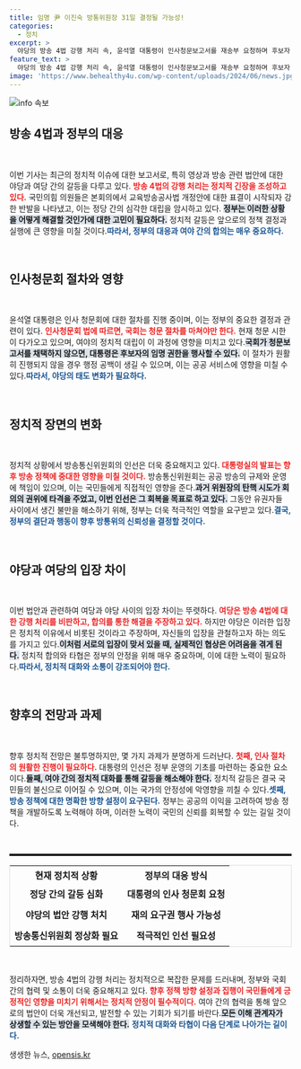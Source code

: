 ```yaml
---
title: 임명 尹 이진숙 방통위원장 31일 결정될 가능성!
categories:
  - 정치
excerpt: >
  야당의 방송 4법 강행 처리 속, 윤석열 대통령이 인사청문보고서를 재송부 요청하며 후보자 임명에 나선다. 대통령실은 거부권 행사 가능성을 언급하며 긴장감이 고조되고 있는 상황! 클릭해서 자세한 내용을 확인하세요!
feature_text: >
  야당의 방송 4법 강행 처리 속, 윤석열 대통령이 인사청문보고서를 재송부 요청하며 후보자 임명에 나선다. 대통령실은 거부권 행사 가능성을 언급하며 긴장감이 고조되고 있는 상황! 클릭해서 자세한 내용을 확인하세요!
image: 'https://www.behealthy4u.com/wp-content/uploads/2024/06/news.jpg'
---
```


<p><img src="https://www.behealthy4u.com/wp-content/uploads/2024/06/news.jpg" alt="info 속보" /></p>

<h2 data-ke-size="size26">방송 4법과 정부의 대응</h2>

<p data-ke-size="size16">&nbsp;</p>

<p>이번 기사는 최근의 정치적 이슈에 대한 보고서로, 특히 영상과 방송 관련 법안에 대한 야당과 여당 간의 갈등을 다루고 있다. <b><span style="color: #ee2323;">방송 4법의 강행 처리는 정치적 긴장을 조성하고 있다.</span></b> 국민의힘 의원들은 본회의에서 교육방송공사법 개정안에 대한 표결이 시작되자 강한 반발을 나타냈고, 이는 정당 간의 심각한 대립을 암시하고 있다. <b><span style="background-color: #21538527;">정부는 이러한 상황을 어떻게 해결할 것인가에 대한 고민이 필요하다.</span></b> 정치적 갈등은 앞으로의 정책 결정과 실행에 큰 영향을 미칠 것이다.<b><span style="color: #1a5490;">따라서, 정부의 대응과 여야 간의 합의는 매우 중요하다.</span></b></p>

<p data-ke-size="size16">&nbsp;</p>

<h2 data-ke-size="size26">인사청문회 절차와 영향</h2>

<p data-ke-size="size16">&nbsp;</p>

<p>윤석열 대통령은 인사 청문회에 대한 절차를 진행 중이며, 이는 정부의 중요한 결정과 관련이 있다. <b><span style="color: #ee2323;">인사청문회 법에 따르면, 국회는 청문 절차를 마쳐야만 한다.</span></b> 현재 청문 시한이 다가오고 있으며, 여야의 정치적 대립이 이 과정에 영향을 미치고 있다.<b><span style="background-color: #21538527;">국회가 청문보고서를 채택하지 않으면, 대통령은 후보자의 임명 권한을 행사할 수 있다.</span></b> 이 절차가 원활히 진행되지 않을 경우 행정 공백이 생길 수 있으며, 이는 공공 서비스에 영향을 미칠 수 있다.<b><span style="color: #1a5490;">따라서, 야당의 태도 변화가 필요하다.</span></b></p>

<p data-ke-size="size16">&nbsp;</p>

<h2 data-ke-size="size26">정치적 장면의 변화</h2>

<p data-ke-size="size16">&nbsp;</p>

<p>정치적 상황에서 방송통신위원회의 인선은 더욱 중요해지고 있다. <b><span style="color: #ee2323;">대통령실의 발표는 향후 방송 정책에 중대한 영향을 미칠 것이다.</span></b> 방송통신위원회는 공공 방송의 규제와 운영에 책임이 있으며, 이는 국민들에게 직접적인 영향을 준다.<b><span style="background-color: #21538527;">과거 위원장의 탄핵 시도가 회의의 권위에 타격을 주었고, 이번 인선은 그 회복을 목표로 하고 있다.</span></b> 그동안 유권자들 사이에서 생긴 불만을 해소하기 위해, 정부는 더욱 적극적인 역할을 요구받고 있다.<b><span style="color: #1a5490;">결국, 정부의 결단과 행동이 향후 방통위의 신뢰성을 결정할 것이다.</span></b></p>

<p data-ke-size="size16">&nbsp;</p>

<h2 data-ke-size="size26">야당과 여당의 입장 차이</h2>

<p data-ke-size="size16">&nbsp;</p>

<p>이번 법안과 관련하여 여당과 야당 사이의 입장 차이는 뚜렷하다. <b><span style="color: #ee2323;">여당은 방송 4법에 대한 강행 처리를 비판하고, 합의를 통한 해결을 주장하고 있다.</span></b> 하지만 야당은 이러한 입장은 정치적 이유에서 비롯된 것이라고 주장하며, 자신들의 입장을 관철하고자 하는 의도를 가지고 있다.<b><span style="background-color: #21538527;">이처럼 서로의 입장이 맞서 있을 때, 실제적인 협상은 어려움을 겪게 된다.</span></b> 정치적 합의와 타협은 정부의 안정을 위해 매우 중요하며, 이에 대한 노력이 필요하다.<b><span style="color: #1a5490;">따라서, 정치적 대화와 소통이 강조되어야 한다.</span></b></p>

<p data-ke-size="size16">&nbsp;</p>

<h2 data-ke-size="size26">향후의 전망과 과제</h2>

<p data-ke-size="size16">&nbsp;</p>

<p>향후 정치적 전망은 불투명하지만, 몇 가지 과제가 분명하게 드러난다. <b><span style="color: #ee2323;">첫째, 인사 절차의 원활한 진행이 필요하다.</span></b> 대통령의 인선은 정부 운영의 기초를 마련하는 중요한 요소이다.<b><span style="background-color: #21538527;">둘째, 여야 간의 정치적 대화를 통해 갈등을 해소해야 한다.</span></b> 정치적 갈등은 결국 국민들의 불신으로 이어질 수 있으며, 이는 국가의 안정성에 악영향을 끼칠 수 있다.<b><span style="color: #1a5490;">셋째, 방송 정책에 대한 명확한 방향 설정이 요구된다.</span></b> 정부는 공공의 이익을 고려하여 방송 정책을 개발하도록 노력해야 하며, 이러한 노력이 국민의 신뢰를 회복할 수 있는 길일 것이다.<p data-ke-size="size16">&nbsp;</p></p>

<hr style="height: 4px;"/>

<table style="width: 100%; border: 1px solid #ddd;">
  <tr>
    <th style="text-align: center;">현재 정치적 상황</th>
    <th style="text-align: center;">정부의 대응 방식</th>
  </tr>
  <tr>
    <td style="text-align: center; height: 37px;"><b>정당 간의 갈등 심화</b></td>
    <td style="text-align: center; height: 37px;"><b>대통령의 인사 청문회 요청</b></td>
  </tr>
  <tr>
    <td style="text-align: center; height: 37px;"><b>야당의 법안 강행 처치</b></td>
    <td style="text-align: center; height: 37px;"><b>재의 요구권 행사 가능성</b></td>
  </tr>
  <tr>
    <td style="text-align: center; height: 37px;"><b>방송통신위원회 정상화 필요</b></td>
    <td style="text-align: center; height: 37px;"><b>적극적인 인선 필요성</b></td>
  </tr>
</table>

<p data-ke-size="size16">&nbsp;</p>

<p>정리하자면, 방송 4법의 강행 처리는 정치적으로 복잡한 문제를 드러내며, 정부와 국회 간의 협력 및 소통이 더욱 중요해지고 있다. <b><span style="color: #ee2323;">향후 정책 방향 설정과 집행이 국민들에게 긍정적인 영향을 미치기 위해서는 정치적 안정이 필수적이다.</span></b> 여야 간의 협력을 통해 앞으로의 법안이 더욱 개선되고, 발전할 수 있는 기회가 되기를 바란다.<b><span style="background-color: #21538527;">모든 이해 관계자가 상생할 수 있는 방안을 모색해야 한다.</span></b> <b><span style="color: #1a5490;">정치적 대화와 타협이 다음 단계로 나아가는 길이다.</span></b></p>
생생한 뉴스, <a href="https://opensis.kr" rel="dofollow">opensis.kr</a>


